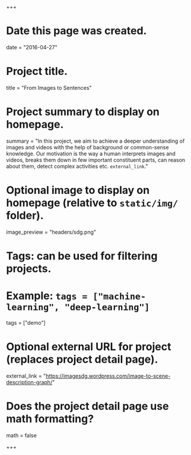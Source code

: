+++
# Date this page was created.
date = "2016-04-27"

# Project title.
title = "From Images to Sentences"

# Project summary to display on homepage.
summary = "In this project, we aim to achieve a deeper understanding of images and videos with the help of background or common-sense knowledge. Our motivation is the way a human interprets images and videos, breaks them down in few important constituent parts, can reason about them, detect complex activities etc. `external_link`."

# Optional image to display on homepage (relative to `static/img/` folder).
image_preview = "headers/sdg.png"

# Tags: can be used for filtering projects.
# Example: `tags = ["machine-learning", "deep-learning"]`
tags = ["demo"]

# Optional external URL for project (replaces project detail page).
external_link = "https://imagesdg.wordpress.com/image-to-scene-description-graph/"

# Does the project detail page use math formatting?
math = false

+++

